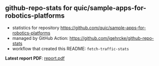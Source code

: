 ## github-repo-stats for quic/sample-apps-for-robotics-platforms

- statistics for repository https://github.com/quic/sample-apps-for-robotics-platforms
- managed by GitHub Action: https://github.com/jgehrcke/github-repo-stats
- workflow that created this README: `fetch-traffic-stats`

**Latest report PDF**: [report.pdf](https://github.com/njjetha/System-Design/raw/github-repo-stats/quic/sample-apps-for-robotics-platforms/latest-report/report.pdf)

